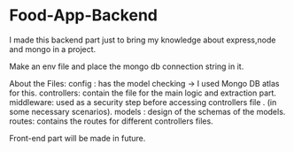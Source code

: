 # Food-App-Backend
I made this backend part just to bring my knowledge about express,node and mongo in a project.

Make an env file and place the mongo db connection  string in it.


About the Files:
config : has the model checking -> I used Mongo DB atlas for this.
controllers: contain the file for the main logic and extraction part.
middleware: used as a security step before accessing controllers file . (in some necessary scenarios).
models : design of the schemas of the models.
routes: contains the routes for different controllers files.

Front-end part will be made in future.
